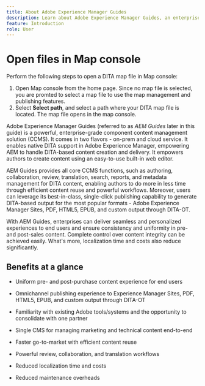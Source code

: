 ```yaml
---
title: About Adobe Experience Manager Guides
description: Learn about Adobe Experience Manager Guides, an enterprise-grade DITA-based component content management solution. Know the benefits of AEM Guides.
feature: Introduction
role: User
---
```

# Open files in Map console

Perform the following steps to open a DITA map file in Map console:

1. Open Map console from the home page. Since no map file is selected, you are promted to select a map file to use the map management and publishing features.
2. Select **Select path**, and select a path where your DITA map file is located.
    The map file opens in the map console.


Adobe Experience Manager Guides \(referred to as *AEM Guides* later in this guide\) is a powerful, enterprise-grade component content management solution \(CCMS\). It comes in two flavors - on-prem and cloud service. It enables native DITA support in Adobe Experience Manager, empowering AEM to handle DITA-based content creation and delivery. It empowers authors to create content using an easy-to-use built-in web editor.

AEM Guides provides all core CCMS functions, such as authoring, collaboration, review, translation, search, reports, and metadata management for DITA content, enabling authors to do more in less time through efficient content reuse and powerful workflows. Moreover, users can leverage its best-in-class, single-click publishing capability to generate DITA-based output for the most popular formats - Adobe Experience Manager Sites, PDF, HTML5, EPUB, and custom output through DITA-OT.

With AEM Guides, enterprises can deliver seamless and personalized experiences to end users and ensure consistency and uniformity in pre- and post-sales content. Complete control over content integrity can be achieved easily. What's more, localization time and costs also reduce significantly.

## Benefits at a glance

-   Uniform pre- and post-purchase content experience for end users

-   Omnichannel publishing experience to Experience Manager Sites, PDF, HTML5, EPUB, and custom output through DITA-OT

-   Familiarity with existing Adobe tools/systems and the opportunity to consolidate with one partner

-   Single CMS for managing marketing and technical content end-to-end

-   Faster go-to-market with efficient content reuse

-   Powerful review, collaboration, and translation workflows

-   Reduced localization time and costs

-   Reduced maintenance overheads

